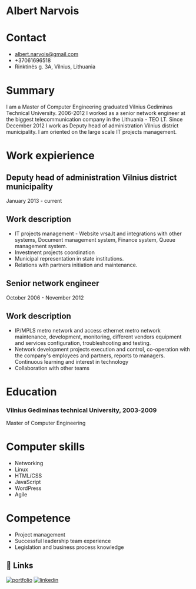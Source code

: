 
# Albert Narvois 
# Contact
- albert.narvois@gmail.com
- +37061696518
- Rinktinės g. 3A, Vilnius, Lithuania
# Summary
I am a Master of Computer Engineering graduated Vilnius Gediminas Technical University. 2006-2012 I worked as a senior network engineer at the biggest telecommunication company in the Lithuania - TEO LT. Since December 2012 I work as Deputy head of administration Vilnius district municipality. I am oriented on the large scale IT projects management.
# Work expierience

## Deputy head of administration Vilnius district municipality
January 2013 - current

## Work description 

- IT projects management - Website vrsa.lt and integrations with other systems, Document management system, Finance system, Queue management system.
- Investment projects coordination
- Municipal representation in state institutions.
- Relations with partners initiation and maintenance.

## Senior network engineer
October 2006 - November 2012

## Work description 

- IP/MPLS metro network and access ethernet metro network maintenance, development, monitoring, different vendors equipment and services configuration, troubleshooting and testing.
- Network development projects execution and control, co-operation with the company's employees and partners, reports to managers. Continuous learning and interest in technology
- Collaboration with other teams

# Education
### Vilnius Gediminas technical University, 2003-2009
Master of Computer Engineering 

# Computer skills
- Networking
- Linux
- HTML/CSS
- JavaScript
- WordPress
- Agile 

# Competence
- Project management
- Successful leadership team experience
- Legislation and business process knowledge

## 🔗 Links
[![portfolio](https://img.shields.io/badge/my_portfolio-000?style=for-the-badge&logo=ko-fi&logoColor=white)](https://vrsa.lt/)
[![linkedin](https://img.shields.io/badge/linkedin-0A66C2?style=for-the-badge&logo=linkedin&logoColor=white)](https://www.linkedin.com/)




